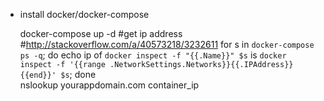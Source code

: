 * install docker/docker-compose

    docker-compose up -d
    #get ip address
    #http://stackoverflow.com/a/40573218/3232611
    for s in `docker-compose ps -q`; do echo ip of `docker inspect -f "{{.Name}}" $s` is `docker inspect -f '{{range .NetworkSettings.Networks}}{{.IPAddress}}{{end}}' $s`; done    
    nslookup  yourappdomain.com  container_ip
    
